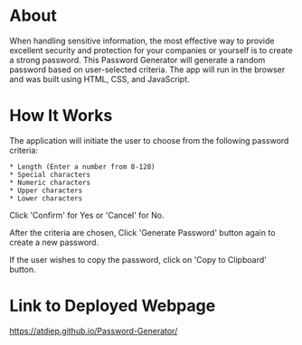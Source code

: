 # About

When handling sensitive information, the most effective way to provide excellent security and protection for your companies or yourself is to create a strong password. This Password Generator will generate a random password based on user-selected criteria. The app will run in the browser and was built using HTML, CSS, and JavaScript.

# How It Works

The application will initiate the user to choose from the following password criteria:

    * Length (Enter a number from 8-128)
    * Special characters
    * Numeric characters
    * Upper characters
    * Lower characters

Click 'Confirm' for Yes or 'Cancel' for No.

After the criteria are chosen, Click 'Generate Password' button again to create a new password.

If the user wishes to copy the password, click on 'Copy to Clipboard' button. 

# Link to Deployed Webpage

https://atdiep.github.io/Password-Generator/
